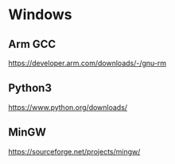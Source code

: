 
# Windows
## Arm GCC
https://developer.arm.com/downloads/-/gnu-rm
## Python3
https://www.python.org/downloads/
## MinGW
https://sourceforge.net/projects/mingw/